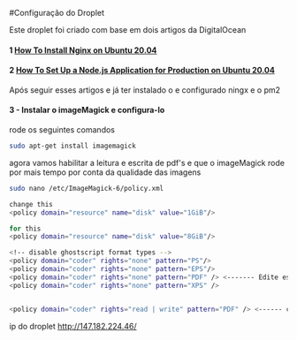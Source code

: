 #Configuração do Droplet

Este droplet foi criado com base em dois artigos da DigitalOcean

#### 1 [How To Install Nginx on Ubuntu 20.04](https://www.digitalocean.com/community/tutorials/how-to-install-nginx-on-ubuntu-20-04)

#### 2 [How To Set Up a Node.js Application for Production on Ubuntu 20.04](https://www.digitalocean.com/community/tutorials/how-to-set-up-a-node-js-application-for-production-on-ubuntu-20-04)

Após seguir esses artigos e já ter instalado o e configurado  ningx e o pm2

#### 3 - Instalar o imageMagick e configura-lo
rode os seguintes comandos

```bash
sudo apt-get install imagemagick
```

agora vamos habilitar a leitura e escrita de pdf's e que o imageMagick rode por mais tempo por conta da qualidade das imagens

```bash
sudo nano /etc/ImageMagick-6/policy.xml
```

```bash
change this
<policy domain="resource" name="disk" value="1GiB"/>

for this 
<policy domain="resource" name="disk" value="8GiB"/>

<!-- disable ghostscript format types --> 
<policy domain="coder" rights="none" pattern="PS"/>
<policy domain="coder" rights="none" pattern="EPS"/>
<policy domain="coder" rights="none" pattern="PDF" /> <------- Edite esse linha!! 
<policy domain="coder" rights="none" pattern="XPS" />


<policy domain="coder" rights="read | write" pattern="PDF" /> <------ com esse código
```



ip do droplet http://147.182.224.46/
